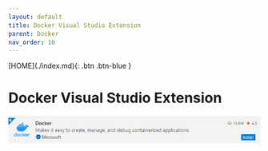 ```yaml
---
layout: default
title: Docker Visual Studio Extension
parent: Docker
nav_order: 10
---
```


<span class="fs-1">
[HOME](./index.md){: .btn .btn-blue }
</span>

# Docker Visual Studio Extension

![](./image/vsc_docker.jpg)